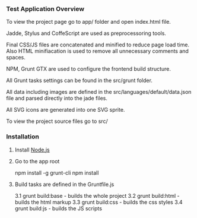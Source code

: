 ### Test Application Overview

To view the project page go to app/ folder and open index.html file.

Jadde, Stylus and CoffeScript are used as preprocessoring tools.

Final CSS/JS files are concatenated and minified to reduce page load time. Also HTML minifiacation is used to remove all unnecessary comments and spaces.

NPM, Grunt GTX are used to configure the frontend build structure.
 
All Grunt tasks settings can be found in the src/grunt folder.

All data including images are defined in the src/languages/default/data.json file and parsed directly into the jade files.

All SVG icons are generated into one SVG sprite.

To view the project source files go to src/


### Installation

1. Install [Node.js](https://nodejs.org/en/download/package-manager/)

2. Go to the app root
     
     npm install -g grunt-cli
     npm install
     
3. Build tasks are defined in the Gruntfile.js                                     
   
    3.1 grunt build:base - builds the whole project
    3.2 grunt build:html - builds the html markup
    3.3 grunt build:css - builds the css styles
    3.4 grunt build:js - builds the JS scripts

